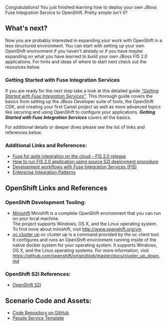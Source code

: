 Congratulations!  You just finished learning how to deploy your own JBoss Fuse Integration Service to OpenShift. Pretty simple isn't it?

## What's next?

Now you are probably interested in expanding your work with OpenShift in a less structured environment. You can start with setting up your own OpenShift environment if you haven't already or if you have maybe expanding on what you have learned to build your own JBoss FIS 2.0 applications. For hints and ideas of where to start next check out the resources below.

### Getting Started with Fuse Integration Services

If you are ready for the next step take a look at this detailed guide [_"Getting Started with Fuse Integration Services"_](https://access.redhat.com/documentation/en-us/red_hat_jboss_fuse/6.3/html/tooling_user_guide/riderfistools). This thorough guide covers the basics from setting up the JBoss Developer suite of tools, the OpenShift CDK, and creating your first Camel project as well as more advanced topics like securing and using OpenShift to configure your applications.  **_Getting Started with Fuse Integration Services_** covers all the basics.

For additional details or deeper dives please see the list of links and references below.

### Additional Links and References:
* [Fuse for agile integration on the cloud – FIS 2.0 release](https://developers.redhat.com/blog/2017/02/21/announcing-fuse-for-agile-integration-on-the-cloud-fis-2-0-release/)
* [How to run FIS 2.0 application using source S2I deployment procedure](https://developers.redhat.com/blog/2017/08/14/how-to-run-fis-2-0-application-using-source-s2i-deployment-procedure/)
* [Development workflows with Fuse Integration Services (FIS)](https://developers.redhat.com/blog/2016/09/22/development-workflows-with-fuse-integration-services-fis/)
* [Enterprise Integration Patterns](http://www.enterpriseintegrationpatterns.com/)

## OpenShift Links and References

### OpenShift Development Tooling:
* [Minishift](http://www.openshift.org/vm)
  Minishift is a complete OpenShift environment that you can run on your local machine.  
  The project supports Windows, OS X, and the Linux operating system.  To find more about minishift, visit http://www.openshift.org/vm 
* [oc cluster up](https://github.com/openshift/origin/blob/master/docs/cluster_up_down.md)
  oc cluster up is a command provided by the oc client tool.  It configures and runs an OpenShift environment 
  running inside of the native docker system for your operating system.  It supports Windows, OS X, and the Linux 
  operating systems.  For more information, visit https://github.com/openshift/origin/blob/master/docs/cluster_up_down.md

### OpenShift S2I References:
* [OpenShift S2I](https://docs.openshift.com/container-platform/3.5/dev_guide/migrating_applications/S2I_tool.html)

## Scenario Code and Assets:
* [Code Repository on GitHub](https://github.com/jbossdemocentral/katacoda-fuse-getting-started.git)
* [People Service Template](https://raw.githubusercontent.com/jbossdemocentral/katacoda-fuse-getting-started/master/src/main/openshift/fgstemplate.yml "People Service Template")
